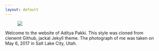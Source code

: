```yaml
---
layout: default
---
```


<p>
<figure class="site-profile">
    <img src="{{ site.baseurl }}/assets/img/profile.jpg" class="site-profile">
</figure>
Welcome to the website of Aditya Pakki. This style was cloned from clenemt Github, jackal Jekyll theme.
The photograph of me was taken on May 6, 2017 in Salt Lake City, Utah.
</p>
